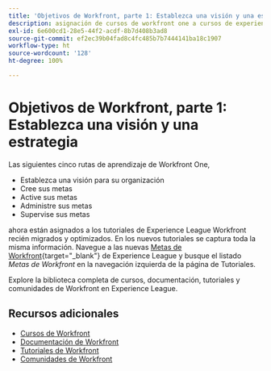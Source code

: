 ```yaml
---
title: 'Objetivos de Workfront, parte 1: Establezca una visión y una estrategia'
description: asignación de cursos de workfront one a cursos de experience league
exl-id: 6e600cd1-28e5-44f2-acdf-8b7d408b3ad8
source-git-commit: ef2ec39b04fad8c4fc485b7b7444141ba18c1907
workflow-type: ht
source-wordcount: '128'
ht-degree: 100%

---
```


# Objetivos de Workfront, parte 1: Establezca una visión y una estrategia

Las siguientes cinco rutas de aprendizaje de Workfront One,

* Establezca una visión para su organización
* Cree sus metas
* Active sus metas
* Administre sus metas
* Supervise sus metas

ahora están asignados a los tutoriales de Experience League Workfront recién migrados y optimizados.  En los nuevos tutoriales se captura toda la misma información. Navegue a las nuevas [Metas de Workfront](https://experienceleague.adobe.com/docs/workfront-learn/tutorials-workfront/workfront-goals/establish-a-vision-and-strategy/align-groups-and-teams-to-the-strategy.html?lang=es){target="_blank"} de Experience League y busque el listado *Metas de Workfront* en la navegación izquierda de la página de Tutoriales.

Explore la biblioteca completa de cursos, documentación, tutoriales y comunidades de Workfront en Experience League.

## Recursos adicionales

* [Cursos de Workfront](https://experienceleague.adobe.com/?lang=es&amp;Solution=Workfront#courses)
* [Documentación de Workfront](https://experienceleague.adobe.com/docs/workfront.html?lang=es)
* [Tutoriales de Workfront](https://experienceleague.adobe.com/docs/workfront-learn/tutorials-workfront/home.html?lang=es)
* [Comunidades de Workfront](https://experienceleaguecommunities.adobe.com/t5/workfront/ct-p/workfront)
